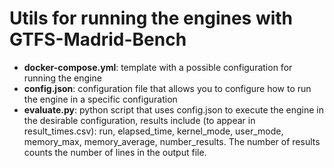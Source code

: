# Utils for running the engines with GTFS-Madrid-Bench


- **docker-compose.yml**: template with a possible configuration for running the engine
- **config.json**: configuration file that allows you to configure how to run the engine in a specific configuration
- **evaluate.py**: python script that uses config.json to execute the engine in the desirable configuration, results include (to appear in result_times.csv): run, elapsed_time, kernel_mode, user_mode, memory_max, memory_average, number_results. The number of results counts the number of lines in the output file.

 